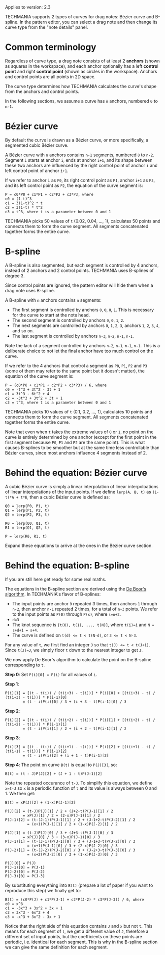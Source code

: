 Applies to version: 2.3

TECHMANIA supports 2 types of curves for drag notes: Bézier curve and B-spline. In the pattern editor, you can select a drag note and then change its curve type from the "note details" panel.

# Common terminology

Regardless of curve type, a drag note consists of at least 2 **anchors** (shown as squares in the workspace), and each anchor optionally has a left **control point** and right **control point** (shown as circles in the workspace). Anchors and control points are all points in 2D space.

The curve type determines how TECHMANIA calculates the curve's shape from the anchors and control points.

In the following sections, we assume a curve has `n` anchors, numbered `0` to `n-1`.

# Bézier curve

By default the curve is drawn as a Bézier curve, or more specifically, a segmented cubic Bézier curve.

A Bézier curve with `n` anchors contains `n-1` segments, numbered `0` to `n-2`. Segment `i` starts at anchor `i`, ends at anchor `i+1`, and its shape between these two anchors are influenced by the right control point of anchor `i` and left control point of anchor `i+1`.

If we refer to anchor `i` as `P0`, its right control point as `P1`, anchor `i+1` as `P3`, and its left control point as `P2`, the equation of the curve segment is:

```
P = c0*P0 + c1*P1 + c2*P2 + c3*P3, where
c0 = (1-t)^3
c1 = 3(1-t)^2 * t
c2 = 3(1-t) * t^2
c3 = t^3, where t is a parameter between 0 and 1
```

TECHMANIA picks 50 values of `t` (0.02, 0.04, ..., 1), calculates 50 points and connects them to form the curve segment. All segments concatenated together forms the entire curve.

# B-spline

A B-spline is also segmented, but each segment is controlled by 4 anchors, instead of 2 anchors and 2 control points. TECHMANIA uses B-splines of degree 3.

Since control points are ignored, the pattern editor will hide them when a drag note uses B-spline.

A B-spline with `n` anchors contains `n` segments:

* The first segment is controlled by anchors `0`, `0`, `0`, `1`. This is necessary for the curve to start at the note head.
* The second segment is controlled by anchors `0`, `0`, `1`, `2`.
* The next segments are controlled by anchors `0`, `1`, `2`, `3`, anchors `1`, `2`, `3`, `4`, and so on.
* The last segment is controlled by anchors `n-3`, `n-2`, `n-1`, `n-1`.

Note the lack of a segment controlled by anchors `n-2`, `n-1`, `n-1`, `n-1`. This is a deliberate choice to not let the final anchor have too much control on the curve.

If we refer to the 4 anchors that control a segment as `P0`, `P1`, `P2` and `P3` (some of them may refer to the same point but it doesn't matter), the equation of the curve segment is:

```
P = (c0*P0 + c1*P1 + c2*P2 + c3*P3) / 6, where
c0 = -t^3 + 3t^2 - 3t + 1
c1 = 3t^3 - 6t^2 + 4
c2 = -3t^3 + 3t^2 + 3t + 1
c3 = t^3, where t is a parameter between 0 and 1
```

TECHMANIA picks 10 values of `t` (0.1, 0.2, ..., 1), calculates 10 points and connects them to form the curve segment. All segments concatenated together forms the entire curve.

Note that even when `t` takes the extreme values of `0` or `1`, no point on the curve is entirely determined by one anchor (except for the first point in the first segment because `P0`, `P1` and `P2` are the same point). This is what causes B-splines to be smoother but at the same time less controllable than Bézier curves, since most anchors influence 4 segments instead of 2.

# Behind the equation: Bézier curve

A cubic Bézier curve is simply a linear interpolation of linear interpoloations of linear interpolations of the input points. If we define `lerp(A, B, t)` as `(1-t)*A + t*B`, then a cubic Bézier curve is defined as:

```
Q0 = lerp(P0, P1, t)
Q1 = lerp(P1, P2, t)
Q2 = lerp(P2, P3, t)

R0 = lerp(Q0, Q1, t)
R1 = lerp(Q1, Q2, t)

P = lerp(R0, R1, t)
```

Expand these equations to arrive at the ones in the Bézier curve section.

# Behind the equation: B-spline

If you are still here get ready for some real maths.

The equations in the B-spline section are derived using the [De Boor's algorithm](https://en.wikipedia.org/wiki/De_Boor%27s_algorithm). In TECHMANIA's flavor of B-splines:

* The input points are anchor `0` repeated 3 times, then anchors `1` through `n-2`, then anchor `n-1` repeated 2 times, for a total of `n+3` points. We refer to the input points as `P(0)` through `P(s)`, where `s=n+2`.
* `d=3`
* The knot sequence is `{t(0), t(1), ..., t(N)}`, where `t(i)=i` and `N = s+d+1 = s+4`.
* The curve is defined on `t(d) <= t < t(N-d)`, or `3 <= t < N-3`.

For any value of `t`, we first find an integer `J` so that `t(J) <= t < t(J+1)`. Since `t(J)=J`, we simply floor `t` down to the nearest integer to get `J`.

We now apply De Boor's algorithm to calculate the point on the B-spline corresponding to `t`.

**Step 0**: Set `P(i)[0] = P(i)` for all values of `i`.

**Step 1**:

```
P(i)[1] = [(t - t(i)) / (t(i+3) - t(i))] * P(i)[0] + [(t(i+3) - t) / (t(i+3) - t(i))] * P(i-1)[0]
        = (t - i)P(i)[0] / 3 + (i + 3 - t)P(i-1)[0] / 3
```

**Step 2**:

```
P(i)[2] = [(t - t(i)) / (t(i+2) - t(i))] * P(i)[1] + [(t(i+2) - t) / (t(i+2) - t(i))] * P(i-1)[1]
        = (t - i)P(i)[1] / 2 + (i + 2 - t)P(i-1)[1] / 2
```

**Step 3**:

```
P(i)[3] = [(t - t(i)) / (t(i+1) - t(i))] * P(i)[2] + [(t(i+1) - t) / (t(i+1) - t(i))] * P(i-1)[2]
        = (t - i)P(i)[2] + (i + 1 - t)P(i-1)[2]
```

**Step 4**: The point on curve `B(t)` is equal to `P(J)[3]`, so:

`B(t) = (t - J)P(J)[2] + (J + 1 - t)P(J-1)[2]`

Note the repeated occurance of `t-J`. To simplify this equation, we define `x=t-J` so `x` is a periodic function of `t` and its value is always between 0 and 1. We then get:

```
B(t) = xP(J)[2] + (1-x)P(J-1)[2]

P(J)[2] = (t-J)P(J)[1] / 2 + (J+2-t)P(J-1)[1] / 2
        = xP(J)[1] / 2 + (2-x)P(J-1)[1] / 2
P(J-1)[2] = (t-(J-1))P(J-1)[1] / 2 + (J-1+2-t)P(J-2)[1] / 2
          = (x+1)P(J-1)[1] / 2 + (1-x)P(J-2)[1] / 2

P(J)[1] = (t-J)P(J)[0] / 3 + (J+3-t)P(J-1)[0] / 3
        = xP(J)[0] / 3 + (3-x)P(J-1)[0] / 3
P(J-1)[1] = (t-(J-1))P(J-1)[0] / 3 + (J-1+3-t)P(J-2)[0] / 3
          = (x+1)P(J-1)[0] / 3 + (2-x)P(J-2)[0] / 3
P(J-2)[1] = (t-(J-2))P(J-2)[0] / 3 + (J-2+3-t)P(J-3)[0] / 3
          = (x+2)P(J-2)[0] / 3 + (1-x)P(J-3)[0] / 3

P(J)[0] = P(J)
P(J-1)[0] = P(J-1)
P(J-2)[0] = P(J-2)
P(J-3)[0] = P(J-3)
```

By substituting everything into `B(t)` (prepare a lot of paper if you want to reproduce this step) we finally get to:

```
B(t) = (c0*P(J) + c1*P(J-1) + c2*P(J-2) * c3*P(J-3)) / 6, where
c0 = x^3
c1 = -3x^3 + 3x^2 + 3x + 1
c2 = 3x^3 - 6x^2 + 4
c3 = -x^3 + 3x^2 - 3x + 1
```

Notice that the right side of this equation contains `J` and `x` but not `t`. This means for each segment of `t`, we get a different value of `J`, therefore a different set of input points, but the coefficients on these points are periodic, i.e. identical for each segment. This is why in the B-spline section we can give the same definition for each segment.
